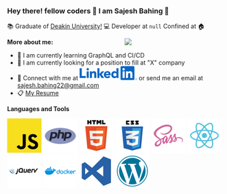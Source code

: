 ### Hey there! fellow coders 👋 I am Sajesh Bahing 👋

:books: Graduate of [Deakin University!](https://www.deakin.edu.au/)
:computer: Developer at `null`
Confined at :house:

<img align="right" src="https://media3.giphy.com/media/wpoLqr5FT1sY0/giphy.gif?cid=ecf05e472akw10j0dsk6yb3tes6uh7bzxru2782zfmq1sq27&rid=giphy.gif" width="230" />

**More about me:**
* :pencil: I am currently learning GraphQL and CI/CD
* :eyes: I am currently looking for a position to fill at "X" company 
* :link: Connect with me at [![Linkedin](https://github.com/SajeshBahing/SajeshBahing/blob/master/linkedin.svg)](https://www.linkedin.com/in/sajesh-bahing/) or send me an email at [sajesh.bahing22@gmail.com](mailto:sajesh.bahing22@gmail.com)
* :clipboard: [My Resume](https://drive.google.com/file/d/1xGJbCR2UXF0znjyUJP5yYzHUcO9djfY0/view?usp=sharing)

**Languages and Tools**

![Js](https://github.com/SajeshBahing/SajeshBahing/blob/master/javascript.svg?v=1)
![PHP](https://github.com/SajeshBahing/SajeshBahing/blob/master/php.svg?v=1)
![HTML5](https://github.com/SajeshBahing/SajeshBahing/blob/master/html5.svg?v=1)
![CSS3](https://github.com/SajeshBahing/SajeshBahing/blob/master/css3.svg?v=1)
![SASS](https://github.com/SajeshBahing/SajeshBahing/blob/master/sass.svg?v=1)
![Reactjs](https://github.com/SajeshBahing/SajeshBahing/blob/master/react.svg?v=1)
![jQuery](https://github.com/SajeshBahing/SajeshBahing/blob/master/jquery.svg?v=1)
![Docker](https://github.com/SajeshBahing/SajeshBahing/blob/master/docker.svg?v=1)
![VSCode](https://github.com/SajeshBahing/SajeshBahing/blob/master/vscode.svg?v=1)
![Wordpress](https://github.com/SajeshBahing/SajeshBahing/blob/master/wordpress.svg?v=1)

<!--
**SajeshBahing/SajeshBahing** is a ✨ _special_ ✨ repository because its `README.md` (this file) appears on your GitHub profile.

Here are some ideas to get you started:

- 🔭 I’m currently working on ...
- 🌱 I’m currently learning ...
- 👯 I’m looking to collaborate on ...
- 🤔 I’m looking for help with ...
- 💬 Ask me about ...
- 📫 How to reach me: ...
- 😄 Pronouns: ...
- ⚡ Fun fact: ...
-->

